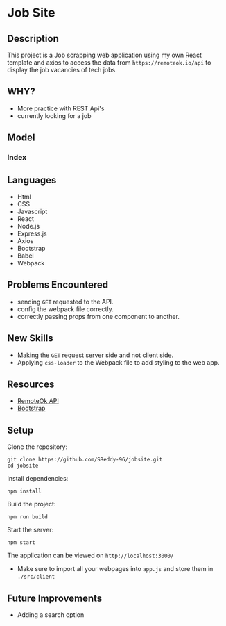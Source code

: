 # Job Site

## Description 

This project is a Job scrapping web application using my own React template and axios to access the data from `https://remoteok.io/api` to display the job vacancies of tech jobs.

## WHY?

- More practice with REST Api's
- currently looking for a job 

## Model 
### Index


## Languages

- Html
- CSS
- Javascript
- React
- Node.js
- Express.js
- Axios
- Bootstrap 
- Babel
- Webpack

## Problems Encountered

- sending `GET` requested to the API.
- config the webpack file correctly.
- correctly passing props from one component to another.

## New Skills

- Making the `GET` request server side and not client side.
- Applying `css-loader` to the Webpack file to add styling to the web app.

## Resources

- [RemoteOk API](https://remoteok.io/api)
- [Bootstrap](https://getbootstrap.com/)




## Setup 

Clone the repository:
```
git clone https://github.com/SReddy-96/jobsite.git
cd jobsite
```

Install dependencies:
```
npm install 
```

Build the project:
```
npm run build 
```

Start the server:
```
npm start
```
The application can be viewed on `http://localhost:3000/`

- Make sure to import all your webpages into `app.js` and store them in `./src/client`

## Future Improvements

- Adding a search option